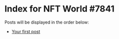 # Index for NFT World #7841
Posts will be displayed in the order below:

- [Your first post](./001-first.md)

